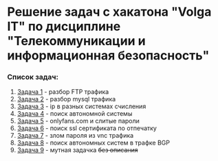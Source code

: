 # Решение задач с хакатона "Volga IT" по дисциплине "Телекоммуникации и информационная безопасность"

### Список задач:

1. [Задача 1](T1.md) - разбор FTP трафика
2. [Задача 2](T2.md) - разбор mysql трафика
3. [Задача 3](T3.md) - ip в разных системах счисления
4. [Задача 4](T4.md) - поиск автономной системы
5. [Задача 5](T5.md) - onlyfans.com и слитые пароли
6. [Задача 6](T6.md) - поиск ssl сертификата по отпечатку
7. [Задача 7](T7.md) - злом пароля из vnc трафика
8. [Задача 8](T8.md) - поиск автономных систем в трафке BGP
9. [Задача 9](T9.md) - мутная задачка ~~без описания~~